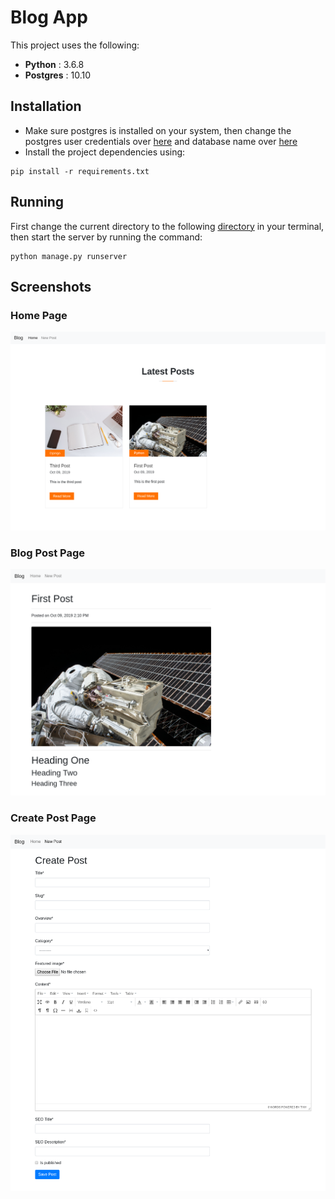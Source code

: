 # Blog App  
This project uses the following:
- **Python** : 3.6.8
- **Postgres** : 10.10 


## Installation
- Make sure postgres is installed on your system, then change the postgres user credentials over [here](src/blog_task/blog_task/settings.py#L71) and database name over [here](src/blog_task/blog_task/settings.py#L70)
- Install the project dependencies using:
```
pip install -r requirements.txt
```

## Running
First change the current directory to the following [directory](src/blog_task) in your terminal, then start the server by running the command:
```
python manage.py runserver
```

## Screenshots
### Home Page
![Home Page Screenshot](screenshots/home-page.png "Home Page Screen")

### Blog Post Page
![Blog Post](screenshots/post.png "Blog Post Screen")

### Create Post Page
![Create Post Page](screenshots/create-post.png "Create Post Screen")
